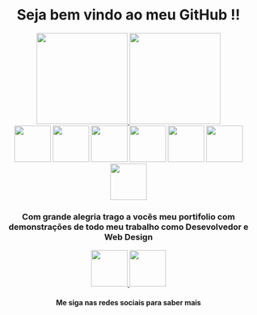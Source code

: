 <head> 
<link rel="stylesheet" href="https://cdn.jsdelivr.net/gh/devicons/devicon@v2.14.0/devicon.min.css">
</head>   
 
 <i class="devicon-html5-plain-wordmark colored"></i>
<div align="center">
    <h1> Seja bem vindo ao meu GitHub !!</h1>
</div>

<div class="container">
    <div align="center">  
        <a href="http://www.vitorcostatec.com.br/">
            <img height="180em" src="https://github-readme-stats.vercel.app/api?username=vitorcostati&show_icons=true&theme=merko&include_all_commits=true&count_private=true"/>
            <img height="180em" src="https://github-readme-stats.vercel.app/api/top-langs/?username=vitorcostati&layout=compact&langs_count=7&theme=merko"/>
        </a>
    </div>
</div>
 
<div align="center">
      <img height="72" src="https://cdn.jsdelivr.net/gh/devicons/devicon/icons/html5/html5-original-wordmark.svg" />
      <img height="72" src="https://cdn.jsdelivr.net/gh/devicons/devicon/icons/css3/css3-original-wordmark.svg" /> 
      <img height="72" src="https://cdn.jsdelivr.net/gh/devicons/devicon/icons/javascript/javascript-original.svg" /> 
      <img height="72" src="https://cdn.jsdelivr.net/gh/devicons/devicon/icons/laravel/laravel-plain-wordmark.svg" />
      <img height="72" src="https://cdn.jsdelivr.net/gh/devicons/devicon/icons/react/react-original-wordmark.svg" />
      <img height="72" src="https://cdn.jsdelivr.net/gh/devicons/devicon/icons/django/django-original.svg" />
     <img height="72" src="https://cdn.jsdelivr.net/gh/devicons/devicon/icons/vuejs/vuejs-original.svg" />
</div>

<div align="center">    
        <h3>Com grande alegria trago a vocês meu portifolio com demonstrações de todo meu trabalho como Desevolvedor e Web Design</h3>    
        <a href="https://www.facebook.com/VitorCostaTI"> <img height="72" src="https://cdn.jsdelivr.net/gh/devicons/devicon/icons/facebook/facebook-original.svg" /> </a>
       <a href="https://www.linkedin.com/in/vitor-costa-10566b22a/">   <img height="72" src="https://cdn.jsdelivr.net/gh/devicons/devicon/icons/linkedin/linkedin-original.svg" /> </a>
       <h4>  Me siga nas redes sociais para saber mais </h4>       
 </div>


